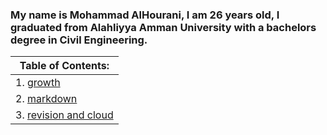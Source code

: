 ### My name is Mohammad AlHourani, I am 26 years old, I graduated from Alahliyya Amman University with a bachelors degree in Civil Engineering.


  Table of Contents: |
----------------|
 1. [growth](growth)|
 2. [markdown](markdown)|
 3. [revision and cloud](RaC)|

